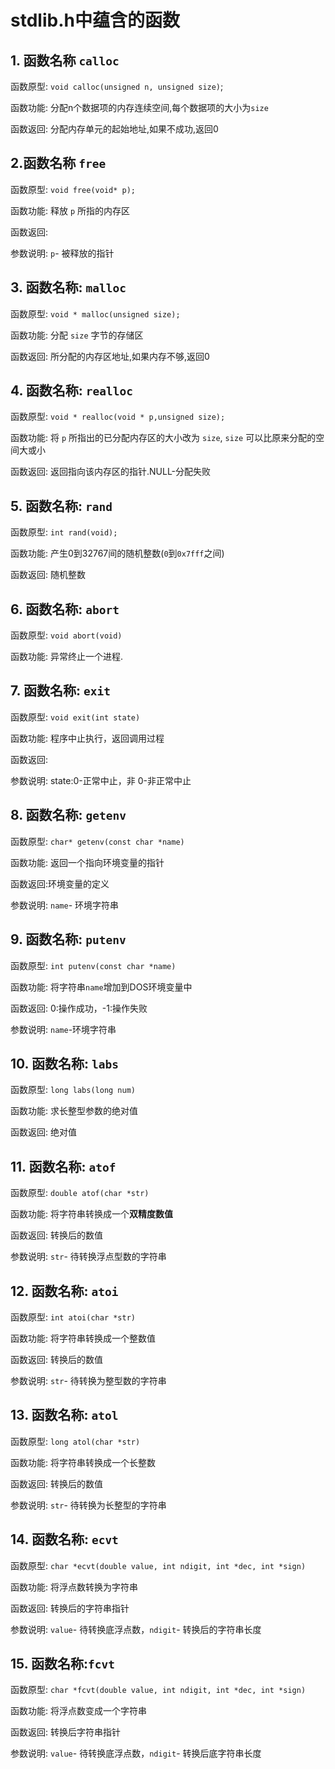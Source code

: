 # stdlib.h中蕴含的函数

## 1. 函数名称 ```calloc```

函数原型: ```void calloc(unsigned n, unsigned size)```;

函数功能: 分配n个数据项的内存连续空间,每个数据项的大小为```size```

函数返回: 分配内存单元的起始地址,如果不成功,返回0

## 2.函数名称 ```free```

函数原型: ```void free(void* p);```

函数功能: 释放 ```p``` 所指的内存区

函数返回:

参数说明: ```p```- 被释放的指针

## 3. 函数名称: ```malloc```

函数原型: ```void * malloc(unsigned size);```

函数功能: 分配 ```size``` 字节的存储区

函数返回: 所分配的内存区地址,如果内存不够,返回0

## 4. 函数名称: ```realloc```

函数原型: ```void * realloc(void * p,unsigned size);```

函数功能: 将 ```p``` 所指出的已分配内存区的大小改为 ```size```, ```size``` 可以比原来分配的空间大或小

函数返回: 返回指向该内存区的指针.NULL-分配失败

## 5. 函数名称: ```rand```

函数原型: ```int rand(void);```

函数功能: 产生0到32767间的随机整数(```0```到```0x7fff```之间)

函数返回: 随机整数

## 6. 函数名称: ```abort```

函数原型: ```void abort(void)```

函数功能: 异常终止一个进程.

## 7. 函数名称: ```exit```

函数原型: ```void exit(int state)```

函数功能: 程序中止执行，返回调用过程

函数返回:

参数说明: state:0-正常中止，非 0-非正常中止

## 8. 函数名称: ```getenv```

函数原型: ```char* getenv(const char *name)```

函数功能: 返回一个指向环境变量的指针

函数返回:环境变量的定义

参数说明: ```name```- 环境字符串

## 9. 函数名称: ```putenv```

函数原型: ```int putenv(const char *name)```

函数功能: 将字符串```name```增加到DOS环境变量中

函数返回: 0:操作成功，-1:操作失败

参数说明: ```name```-环境字符串

## 10. 函数名称: ```labs```

函数原型: ```long labs(long num)```

函数功能: 求长整型参数的绝对值

函数返回: 绝对值

## 11. 函数名称: ```atof```

函数原型: ```double atof(char *str)```

函数功能: 将字符串转换成一个**双精度数值**

函数返回: 转换后的数值

参数说明: ```str```- 待转换浮点型数的字符串

## 12. 函数名称: ```atoi```

函数原型: ```int atoi(char *str)```

函数功能: 将字符串转换成一个整数值

函数返回: 转换后的数值

参数说明: ```str```- 待转换为整型数的字符串

## 13. 函数名称: ```atol```

函数原型: ```long atol(char *str)```

函数功能: 将字符串转换成一个长整数

函数返回: 转换后的数值

参数说明: ```str```- 待转换为长整型的字符串

## 14. 函数名称: ```ecvt```

函数原型: ```char *ecvt(double value, int ndigit, int *dec, int *sign)```

函数功能: 将浮点数转换为字符串

函数返回: 转换后的字符串指针

参数说明: ```value```- 待转换底浮点数，```ndigit```- 转换后的字符串长度

## 15. 函数名称:```fcvt```

函数原型: ```char *fcvt(double value, int ndigit, int *dec, int *sign)```

函数功能: 将浮点数变成一个字符串

函数返回: 转换后字符串指针

参数说明: ```value```- 待转换底浮点数，```ndigit```- 转换后底字符串长度